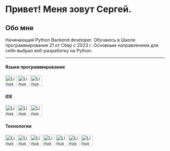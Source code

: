 # Привет! Меня зовут Сергей.

## Обо мне

Начинающий Python Backend developer. 
Обучаюсь в Школе программирования 21 от Сбер с 2023 г. Основным направлением для себя выбрал веб-разработку на Python.

------------------------

#### Языки программирования

<p align="left">
<img src="https://cdn.jsdelivr.net/gh/devicons/devicon@latest/icons/python/python-original.svg"  width="36" height="36" alt="Linux" />
<img src="https://cdn.jsdelivr.net/gh/devicons/devicon@latest/icons/cplusplus/cplusplus-original.svg"  width="36" height="36" alt="Linux" />
<img src="https://cdn.jsdelivr.net/gh/devicons/devicon@latest/icons/c/c-original.svg"  width="36" height="36" alt="Linux" />

</p>

#### IDE
<p align="left">
<img src="https://cdn.jsdelivr.net/gh/devicons/devicon@latest/icons/pycharm/pycharm-original.svg"  width="36" height="36" alt="Linux" />
<img src="https://cdn.jsdelivr.net/gh/devicons/devicon@latest/icons/datagrip/datagrip-original.svg" width="36" height="36" alt="Linux" />
<img src="https://cdn.jsdelivr.net/gh/devicons/devicon@latest/icons/vscode/vscode-original.svg"  width="36" height="36" alt="Linux" />
</p>

#### Технологии

<p align="left">
<img src="https://cdn.jsdelivr.net/gh/devicons/devicon@latest/icons/fastapi/fastapi-original.svg"  width="36" height="36" alt="Linux"/>
<img src="https://cdn.jsdelivr.net/gh/devicons/devicon@latest/icons/docker/docker-plain.svg"  width="36" height="36" alt="Linux"/>
<img src="https://cdn.jsdelivr.net/gh/devicons/devicon@latest/icons/nginx/nginx-original.svg" width="36" height="36" alt="Linux"/>
<img src="https://cdn.jsdelivr.net/gh/devicons/devicon@latest/icons/redis/redis-original.svg"  width="36" height="36" alt="Linux"/>
<img src="https://cdn.jsdelivr.net/gh/devicons/devicon@latest/icons/postgresql/postgresql-plain.svg"  width="36" height="36" alt="Linux"/>
<img src="https://cdn.jsdelivr.net/gh/devicons/devicon@latest/icons/qt/qt-original.svg" width="36" height="36" alt="Linux"/>
<img src="https://cdn.jsdelivr.net/gh/devicons/devicon@latest/icons/git/git-plain.svg" width="36" height="36" alt="Linux"/>

</p>

